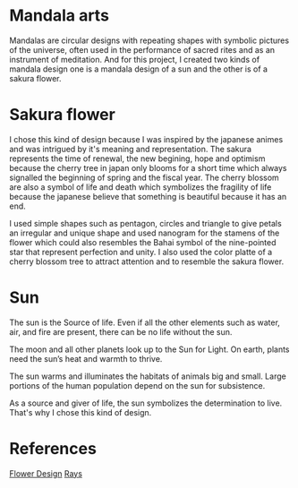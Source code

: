 # Mandala arts
Mandalas are circular designs with repeating shapes with symbolic pictures of the universe, often used in the performance of sacred rites and as an instrument of meditation.
And for this project, I created two kinds of mandala design one is a mandala design of a sun and the other is of a sakura flower.
# Sakura flower
I chose this kind of design because I was inspired by the japanese animes and was intrigued by it's meaning and representation. The sakura represents the time of renewal, the new begining, hope and optimism because the cherry tree in japan only blooms for a short time which always signalled the beginning of spring and the fiscal year. The cherry blossom are also a symbol of  life and death which symbolizes the fragility of life because the japanese believe that something is beautiful because it has an end.

I used simple shapes such as pentagon, circles and triangle to give petals an irregular and unique shape and used nanogram for the stamens of the flower which could also resembles the Bahai symbol of the nine-pointed star that represent perfection and unity. I also used the color platte of a cherry blossom tree to attract attention and to resemble the sakura flower. 
# Sun
The sun is the Source of life. Even if all the other elements such as water, air, and fire are present, there can be no life without the sun.

The moon and all other planets look up to the Sun for Light. On earth, plants need the sun’s heat and warmth to thrive.

The sun warms and illuminates the habitats of animals big and small. Large portions of the human population depend on the sun for subsistence.

As a source and giver of life, the sun symbolizes the determination to live. 
That's why I chose this kind of design.

# References
[Flower Design](https://www.youtube.com/shorts/Mw4OLSla52I?&ab_channel=Feedium)
[Rays](https://www.youtube.com/shorts/fDwPtljGaf8?&ab_channel=Let%27saskShogo%7CYourJapanesefriendinKyoto)
